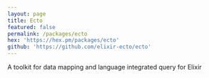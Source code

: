 ```yaml
---
layout: page
title: Ecto
featured: false
permalink: /packages/ecto
hex: 'https://hex.pm/packages/ecto'
github: 'https://github.com/elixir-ecto/ecto'
---
```


A toolkit for data mapping and language integrated query for Elixir
